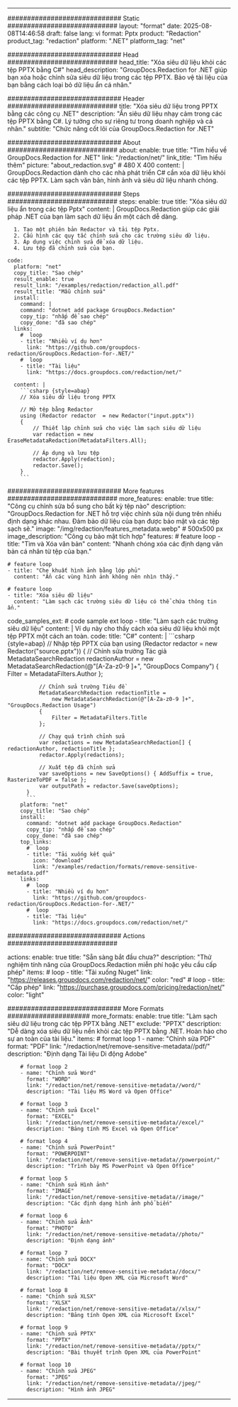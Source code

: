 
---
############################# Static ############################
layout: "format"
date:  2025-08-08T14:46:58
draft: false
lang: vi
format: Pptx
product: "Redaction"
product_tag: "redaction"
platform: ".NET"
platform_tag: "net"

############################# Head ############################
head_title: "Xóa siêu dữ liệu khỏi các tệp PPTX bằng C#"
head_description: "GroupDocs.Redaction for .NET giúp bạn xóa hoặc chỉnh sửa siêu dữ liệu trong các tệp PPTX. Bảo vệ tài liệu của bạn bằng cách loại bỏ dữ liệu ẩn cá nhân."

############################# Header ############################
title: "Xóa siêu dữ liệu trong PPTX bằng các công cụ .NET" 
description: "Ẩn siêu dữ liệu nhạy cảm trong các tệp PPTX bằng C#. Lý tưởng cho sự riêng tư trong doanh nghiệp và cá nhân."
subtitle: "Chức năng cốt lõi của GroupDocs.Redaction for .NET" 

############################# About ############################
about:
    enable: true
    title: "Tìm hiểu về GroupDocs.Redaction for .NET"
    link: "/redaction/net/"
    link_title: "Tìm hiểu thêm"
    picture: "about_redaction.svg" # 480 X 400
    content: |
       GroupDocs.Redaction dành cho các nhà phát triển C# cần xóa dữ liệu khỏi các tệp PPTX. Làm sạch văn bản, hình ảnh và siêu dữ liệu nhanh chóng.

############################# Steps ############################
steps:
    enable: true
    title: "Xóa siêu dữ liệu ẩn trong các tệp Pptx"
    content: |
      GroupDocs.Redaction giúp các giải pháp .NET của bạn làm sạch dữ liệu ẩn một cách dễ dàng.
      
      1. Tạo một phiên bản Redactor và tải tệp Pptx.
      2. Cấu hình các quy tắc chỉnh sửa cho các trường siêu dữ liệu.
      3. Áp dụng việc chỉnh sửa để xóa dữ liệu.
      4. Lưu tệp đã chỉnh sửa của bạn.
   
    code:
      platform: "net"
      copy_title: "Sao chép"
      result_enable: true
      result_link: "/examples/redaction/redaction_all.pdf"
      result_title: "Mẫu chỉnh sửa"
      install:
        command: |
        command: "dotnet add package GroupDocs.Redaction"
        copy_tip: "nhấp để sao chép"
        copy_done: "đã sao chép"
      links:
        #  loop
        - title: "Nhiều ví dụ hơn"
          link: "https://github.com/groupdocs-redaction/GroupDocs.Redaction-for-.NET/"
        #  loop
        - title: "Tài liệu"
          link: "https://docs.groupdocs.com/redaction/net/"
          
      content: |
        ```csharp {style=abap}
        // Xóa siêu dữ liệu trong PPTX

        // Mở tệp bằng Redactor
        using (Redactor redactor  = new Redactor("input.pptx"))
        {
            // Thiết lập chỉnh sửa cho việc làm sạch siêu dữ liệu
            var redaction = new EraseMetadataRedaction(MetadataFilters.All);
            
            // Áp dụng và lưu tệp
            redactor.Apply(redaction);
            redactor.Save();
        }
        ```            


############################# More features ############################
more_features:
  enable: true
  title: "Công cụ chỉnh sửa bổ sung cho bất kỳ tệp nào"
  description: "GroupDocs.Redaction for .NET hỗ trợ việc chỉnh sửa nội dung trên nhiều định dạng khác nhau. Đảm bảo dữ liệu của bạn được bảo mật và các tệp sạch sẽ."
  image: "/img/redaction/features_metadata.webp" # 500x500 px
  image_description: "Công cụ bảo mật tích hợp"
  features:
    # feature loop
    - title: "Tìm và Xóa văn bản"
      content: "Nhanh chóng xóa các định dạng văn bản cá nhân từ tệp của bạn."

    # feature loop
    - title: "Che khuất hình ảnh bằng lớp phủ"
      content: "Ẩn các vùng hình ảnh không nên nhìn thấy."

    # feature loop
    - title: "Xóa siêu dữ liệu"
      content: "Làm sạch các trường siêu dữ liệu có thể chứa thông tin ẩn."
      
  code_samples_ext:
    # code sample ext loop
    - title: "Làm sạch các trường siêu dữ liệu"
      content: |
        Ví dụ này cho thấy cách xóa siêu dữ liệu khỏi một tệp PPTX một cách an toàn.
      code:
        title: "C#"
        content: |
          ```csharp {style=abap}
          //  Nhập tệp PPTX của bạn
          using (Redactor redactor  = new Redactor("source.pptx"))
          {
              // Chỉnh sửa trường Tác giả
              MetadataSearchRedaction redactionAuthor = 
                  new MetadataSearchRedaction(@"[A-Za-z0-9 ]+", "GroupDocs Company")
              {
                  Filter = MetadataFilters.Author
              };

              // Chỉnh sửa trường Tiêu đề
              MetadataSearchRedaction redactionTitle = 
                  new MetadataSearchRedaction(@"[A-Za-z0-9 ]+", "GroupDocs.Redaction Usage")
              {
                  Filter = MetadataFilters.Title
              };

              // Chạy quá trình chỉnh sửa
              var redactions = new MetadataSearchRedaction[] { redactionAuthor, redactionTitle };
              redactor.Apply(redactions);

              // Xuất tệp đã chỉnh sửa
              var saveOptions = new SaveOptions() { AddSuffix = true, RasterizeToPDF = false };
              var outputPath = redactor.Save(saveOptions);
          }
          ```
        platform: "net"
        copy_title: "Sao chép"
        install:
          command: "dotnet add package GroupDocs.Redaction"
          copy_tip: "nhấp để sao chép"
          copy_done: "đã sao chép"
        top_links:
          #  loop
          - title: "Tải xuống kết quả"
            icon: "download"
            link: "/examples/redaction/formats/remove-sensitive-metadata.pdf"
        links:
          #  loop
          - title: "Nhiều ví dụ hơn"
            link: "https://github.com/groupdocs-redaction/GroupDocs.Redaction-for-.NET/"
          #  loop
          - title: "Tài liệu"
            link: "https://docs.groupdocs.com/redaction/net/"


############################# Actions ############################

actions:
  enable: true
  title: "Sẵn sàng bắt đầu chưa?"
  description: "Thử nghiệm tính năng của GroupDocs.Redaction miễn phí hoặc yêu cầu cấp phép"
  items:
    #  loop
    - title: "Tải xuống Nuget"
      link: "https://releases.groupdocs.com/redaction/net/"
      color: "red"
        #  loop
    - title: "Cấp phép"
      link: "https://purchase.groupdocs.com/pricing/redaction/net/"
      color: "light"


############################# More Formats #####################
more_formats:
    enable: true
    title: "Làm sạch siêu dữ liệu trong các tệp PPTX bằng .NET"
    exclude: "PPTX"
    description: "Dễ dàng xóa siêu dữ liệu nền khỏi các tệp PPTX bằng .NET. Hoàn hảo cho sự an toàn của tài liệu."
    items: 
        # format loop 1
        - name: "Chỉnh sửa PDF"
          format: "PDF"
          link: "/redaction/net/remove-sensitive-metadata//pdf/"
          description: "Định dạng Tài liệu Di động Adobe"

        # format loop 2
        - name: "Chỉnh sửa Word"
          format: "WORD"
          link: "/redaction/net/remove-sensitive-metadata//word/"
          description: "Tài liệu MS Word và Open Office"
          
        # format loop 3
        - name: "Chỉnh sửa Excel"
          format: "EXCEL"
          link: "/redaction/net/remove-sensitive-metadata//excel/"
          description: "Bảng tính MS Excel và Open Office"

        # format loop 4
        - name: "Chỉnh sửa PowerPoint"
          format: "POWERPOINT"
          link: "/redaction/net/remove-sensitive-metadata//powerpoint/"
          description: "Trình bày MS PowerPoint và Open Office"

        # format loop 5
        - name: "Chỉnh sửa Hình ảnh"
          format: "IMAGE"
          link: "/redaction/net/remove-sensitive-metadata//image/"
          description: "Các định dạng hình ảnh phổ biến"

        # format loop 6
        - name: "Chỉnh sửa Ảnh"
          format: "PHOTO"
          link: "/redaction/net/remove-sensitive-metadata//photo/"
          description: "Định dạng ảnh"

        # format loop 7
        - name: "Chỉnh sửa DOCX"
          format: "DOCX"
          link: "/redaction/net/remove-sensitive-metadata//docx/"
          description: "Tài liệu Open XML của Microsoft Word"
          
        # format loop 8
        - name: "Chỉnh sửa XLSX"
          format: "XLSX"
          link: "/redaction/net/remove-sensitive-metadata//xlsx/"
          description: "Bảng tính Open XML của Microsoft Excel"
          
        # format loop 9
        - name: "Chỉnh sửa PPTX"
          format: "PPTX"
          link: "/redaction/net/remove-sensitive-metadata//pptx/"
          description: "Bài thuyết trình Open XML của PowerPoint"

        # format loop 10
        - name: "Chỉnh sửa JPEG"
          format: "JPEG"
          link: "/redaction/net/remove-sensitive-metadata//jpeg/"
          description: "Hình ảnh JPEG"


---